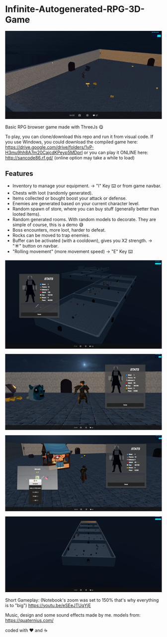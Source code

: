 # Infinite-Autogenerated-RPG-3D-Game
![3d](client/gif.gif)

Basic RPG browser game made with ThreeJs 😋

To play, you can clone/download this repo and run it from visual code.
If you use Windows, you could download the compiled game here:
https://drive.google.com/drive/folders/1yP-H3mu9hh8A7m20CajcdKPeyp5MDprl
or you can play it ONLINE here: http://sancode86.rf.gd/
(online option may take a while to load)

## Features
- Inventory to manage your equipment. -> "I" Key ⌨️ or from game navbar.
- Chests with loot (randomly generated).
- Items collected or bought boost your attack or defense.  
- Enemies are generated based on your current character level.
- Random spawn of store, where you can buy stuff (generally better than looted items).
- Random generated rooms. With random models to decorate. They are simple of course, this is a demo 😅
- Boss encounters, more loot, harder to defeat.
- Rocks can be moved to trap enemies.
- Buffer can be activated (with a cooldown), gives you X2 strength. -> "☀️" button on navbar.
- "Rolling movement" (more movement speed) -> "E" Key ⌨️

![3d](client/1.png)

![3d](client/2.png)

![3d](client/3.png)

![3d](client/4.png)


Short Gameplay:
(Notebook's zoom was set to 150% that's why everything is to "big")
https://youtu.be/eSEeJTUqYjE

Music, design and some sound effects made by me.
models from: https://quaternius.com/

coded with ❤️ and ☕
